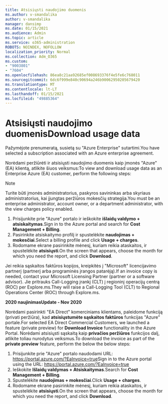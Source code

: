 ```yaml
---
title: Atsisiųsti naudojimo duomenis
ms.author: v-smandalika
author: v-smandalika
manager: dansimp
ms.date: 01/15/2021
ms.audience: Admin
ms.topic: article
ms.service: o365-administration
ROBOTS: NOINDEX, NOFOLLOW
localization_priority: Normal
ms.collection: Adm_O365
ms.custom:
- "9003801"
- "7604"
ms.openlocfilehash: 86ea8c21aa92685ef008693376f4e5fe6c768011
ms.sourcegitcommit: 6dc6f999e840c90694a246b90062950205679420
ms.translationtype: MT
ms.contentlocale: lt-LT
ms.lasthandoff: 01/15/2021
ms.locfileid: "49885364"
---
```

# <a name="download-usage-data"></a><span data-ttu-id="f065b-102">Atsisiųsti naudojimo duomenis</span><span class="sxs-lookup"><span data-stu-id="f065b-102">Download usage data</span></span>

<span data-ttu-id="f065b-103">Pažymėjote prenumeratą, susietą su "Azure Enterprise" sutartimi.</span><span class="sxs-lookup"><span data-stu-id="f065b-103">You have selected a subscription associated with an Azure enterprise agreement.</span></span>

<span data-ttu-id="f065b-104">Norėdami peržiūrėti ir atsisiųsti naudojimo duomenis kaip įmonės "Azure" (EA) klientą, atlikite šiuos veiksmus:</span><span class="sxs-lookup"><span data-stu-id="f065b-104">To view and download usage data as an Enterprise Azure (EA) customer, perform the following steps:</span></span>

> [!NOTE]
> <span data-ttu-id="f065b-105">Turite būti įmonės administratorius, paskyros savininkas arba skyriaus administratorius, kai įjungtas peržiūros mokesčių strategija.</span><span class="sxs-lookup"><span data-stu-id="f065b-105">You must be an enterprise administrator, account owner, or a department administrator, with the view charges policy enabled.</span></span> 

1. <span data-ttu-id="f065b-106">Prisijunkite prie "Azure" portalo ir ieškokite **išlaidų valdymo + atsiskaitymas**.</span><span class="sxs-lookup"><span data-stu-id="f065b-106">Sign in to the Azure portal and search for **Cost Management + Billing**.</span></span>
2. <span data-ttu-id="f065b-107">Pasirinkite atsiskaitymo profilį ir spustelėkite **naudojimas + mokesčiai**.</span><span class="sxs-lookup"><span data-stu-id="f065b-107">Select a billing profile and click **Usage + charges**.</span></span>
3. <span data-ttu-id="f065b-108">Rodomame ekrane pasirinkite mėnesį, kuriam reikia ataskaitos, ir spustelėkite **atsisiųsti**.</span><span class="sxs-lookup"><span data-stu-id="f065b-108">On the screen that appears, choose the month for which you need the report, and click **Download**.</span></span>

<span data-ttu-id="f065b-109">Jei reikia sąskaitos faktūros kopijos, kreipkitės į "Microsoft" licencijavimo partnerį (partnerį arba programinės įrangos patarėją).</span><span class="sxs-lookup"><span data-stu-id="f065b-109">If an invoice copy is needed, contact your Microsoft Licensing Partner (partner or a software advisor).</span></span> <span data-ttu-id="f065b-110">Jie pritrauks Call-Logging įrankį (CLT) į regioninį operacijų centrą (ROC) per Explore.ms.</span><span class="sxs-lookup"><span data-stu-id="f065b-110">They will raise a Call-Logging Tool (CLT) to Regional Operations Center (ROC) through Explore.ms.</span></span>

<span data-ttu-id="f065b-111">**2020 naujinimas**</span><span class="sxs-lookup"><span data-stu-id="f065b-111">**Update - Nov 2020**</span></span>

<span data-ttu-id="f065b-112">Norėdami pasirinkti "EA Direct" komerciniams klientams, paleidome funkciją (privati peržiūra), kad **atsisiųstumėte sąskaitos faktūros** funkcijas "Azure" portale.</span><span class="sxs-lookup"><span data-stu-id="f065b-112">For selected EA Direct Commercial Customers, we launched a feature (private preview) for **Download Invoice** functionality in the Azure Portal.</span></span> <span data-ttu-id="f065b-113">Norėdami atsisiųsti sąskaitą kaip **privačios peržiūros** funkcijos dalį, atlikite toliau nurodytus veiksmus.</span><span class="sxs-lookup"><span data-stu-id="f065b-113">To download the invoice as part of the **private preview** feature, perform the below the below steps:</span></span>

1. <span data-ttu-id="f065b-114">Prisijunkite prie "Azure" portalo naudodami URL: https://portal.azure.com/?EaInvoice=true</span><span class="sxs-lookup"><span data-stu-id="f065b-114">Sign in to the Azure portal using the URL: https://portal.azure.com/?EaInvoice=true</span></span> 
2. <span data-ttu-id="f065b-115">Ieškokite **Išlaidų valdymas + Atsiskaitymas**.</span><span class="sxs-lookup"><span data-stu-id="f065b-115">Search for **Cost Management + Billing**.</span></span> 
3. <span data-ttu-id="f065b-116">Spustelėkite **naudojimas + mokesčiai**.</span><span class="sxs-lookup"><span data-stu-id="f065b-116">Click **Usage + charges**.</span></span> 
4. <span data-ttu-id="f065b-117">Rodomame ekrane pasirinkite mėnesį, kuriam reikia ataskaitos, ir spustelėkite **atsisiųsti**.</span><span class="sxs-lookup"><span data-stu-id="f065b-117">On the screen that appears, choose the month for which you need the report, and click **Download**.</span></span>